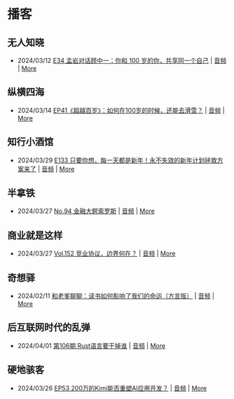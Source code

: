 # 播客

## 无人知晓
- 2024/03/12 [E34 孟岩对话顾中一：你和 100 岁的你，共享同一个自己](https://www.xiaoyuzhoufm.com/episode/65effcb5421188fe6adc9f41) | [音频](https://dts-api.xiaoyuzhoufm.com/track/611719d3cb0b82e1df0ad29e/65effcb5421188fe6adc9f41/media.xyzcdn.net/lmrDHW9ykqTLnzJhhyFDBFdUQ27Z.m4a) | [More](channels/%E6%97%A0%E4%BA%BA%E7%9F%A5%E6%99%93.md)

## 纵横四海
- 2024/03/14 [EP41《超越百岁》：如何在100岁的时候，还能去滑雪？](https://www.ximalaya.com/sound/714108095) | [音频](https://audio.xmcdn.com/storages/99b1-audiofreehighqps/0C/1E/GKwRIasJyJLLCM1d6gK3cBCP.m4a) | [More](channels/%E7%BA%B5%E6%A8%AA%E5%9B%9B%E6%B5%B7.md)

## 知行小酒馆
- 2024/03/29 [E133 只要你想，每一天都是新年！永不失效的新年计划拯救方案来了](https://www.xiaoyuzhoufm.com/episode/660653df2d9eae5d0ac52e3d) | [音频](https://dts-api.xiaoyuzhoufm.com/track/6013f9f58e2f7ee375cf4216/660653df2d9eae5d0ac52e3d/media.xyzcdn.net/lqV0jDunpyU9V1D1LJl54fiMwvgK.m4a) | [More](channels/%E7%9F%A5%E8%A1%8C%E5%B0%8F%E9%85%92%E9%A6%86.md)

## 半拿铁
- 2024/03/27 [No.94 金融大鳄索罗斯](https://www.ximalaya.com/sound/718171744) | [音频](https://dl.wavpub.com/item/227_31598423_6386.m4a) | [More](channels/%E5%8D%8A%E6%8B%BF%E9%93%81.md)

## 商业就是这样
- 2024/03/27 [Vol.152 竞业协议，边界何在？](https://www.ximalaya.com/sound/717679056) | [音频](https://audio.xmcdn.com/storages/85e3-audiofreehighqps/40/36/GKwRIRwJ2EdIAMhLCgK9aIRF-aacv2-48K.m4a) | [More](channels/%E5%95%86%E4%B8%9A%E5%B0%B1%E6%98%AF%E8%BF%99%E6%A0%B7.md)

## 奇想驿
- 2024/02/11 [和老爹聊聊：读书如何影响了我们的命运（方言版）](https://www.xiaoyuzhoufm.com/episode/65c839a90bef6c2074d27174) | [音频](https://dts-api.xiaoyuzhoufm.com/track/6034daea97755b8fc9c66480/65c839a90bef6c2074d27174/media.xyzcdn.net/ljFv7ZFgmiyNZuNiYLWTh8I-KQ6F.m4a) | [More](channels/%E5%A5%87%E6%83%B3%E9%A9%BF.md)

## 后互联网时代的乱弹
- 2024/04/01 [第106期 Rust语言要干掉谁](https://hosting.wavpub.cn/pie/ep106/) | [音频](https://tk.wavpub.com/WPDL_aKJmGEbuPTPVLczJEVUSUnUQYzGQJnvqMEnPSzwDhZTjQacrJvuECQhnBN-3d.mp3) | [More](channels/%E5%90%8E%E4%BA%92%E8%81%94%E7%BD%91%E6%97%B6%E4%BB%A3%E7%9A%84%E4%B9%B1%E5%BC%B9.md)

## 硬地骇客
- 2024/03/26 [EP53 200万的Kimi能否重塑AI应用开发？](https://www.xiaoyuzhoufm.com/episode/6602cb492d9eae5d0a2e6cc0) | [音频](https://dts-api.xiaoyuzhoufm.com/track/640ee2438be5d40013fe4a87/6602cb492d9eae5d0a2e6cc0/media.xyzcdn.net/luCgiRLk72o-ekvmuD1WbxsZA2hO.m4a) | [More](channels/%E7%A1%AC%E5%9C%B0%E9%AA%87%E5%AE%A2.md)

